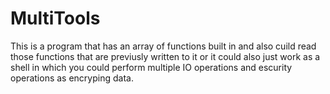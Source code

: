 # MultiTools
This is a program that has an array of functions built in and also cuild read  those functions that are previusly written to it or it could also just work as a shell in which you could perform multiple IO operations and escurity operations as encryping data.

